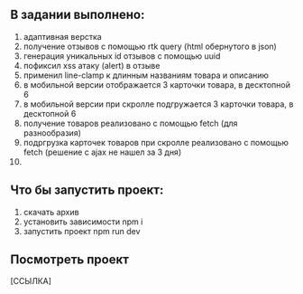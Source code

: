 ## В задании выполнено:

1.  адаптивная верстка
2.  получение отзывов с помощью rtk query (html обернутого в json)
3.  генерация уникальных id отзывов c помощью uuid
4.  пофиксил xss атаку (alert) в отзыве
5.  применил line-clamp к длинным названиям товара и описанию
6.  в мобильной версии отображается 3 карточки товара, в десктопной 6
7.  в мобильной версии при скролле подгружается 3 карточки товара, в десктопной 6
8.  получение товаров реализовано с помощью fetch (для разнообразия)
9.  подргрузка карточек товаров при скролле реализовано с помощью fetch (решение с ajax не нашел за 3 дня)
10.

## Что бы запустить проект:

1. скачать архив
2. установить зависимости npm i
3. запустить проект npm run dev

## Посмотреть проект

[ССЫЛКА]
